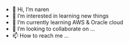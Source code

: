 - 👋 Hi, I’m naren
- 👀 I’m interested in learning new things
- 🌱 I’m currently learning AWS & Oracle cloud
- 💞️ I’m looking to collaborate on ...
- 📫 How to reach me ...

<!---
narenmk13/narenmk13 is a ✨ special ✨ repository because its `README.md` (this file) appears on your GitHub profile.
You can click the Preview link to take a look at your changes.
--->
